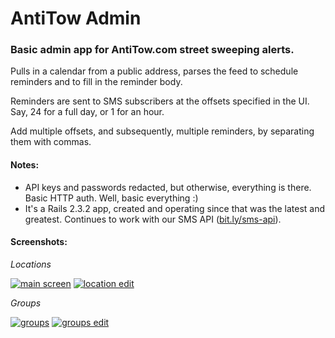 AntiTow Admin
=============

### Basic admin app for AntiTow.com street sweeping alerts.


Pulls in a calendar from a public address, parses the feed to schedule reminders and to fill in the reminder body.

Reminders are sent to SMS subscribers at the offsets specified in the UI. Say, 24 for a full day, or 1 for an hour.

Add multiple offsets, and subsequently, multiple reminders, by separating them with commas.

#### Notes:

* API keys and passwords redacted, but otherwise, everything is there. Basic HTTP auth. Well, basic everything :)
* It's a Rails 2.3.2 app, created and operating since that was the latest and greatest. Continues to work with our SMS API ([bit.ly/sms-api](http://bit.ly/sms-api)).

#### Screenshots:

_Locations_

[![main screen](http://dl.dropbox.com/u/225019/rm-app-screenshots/AntiTow-admin/thumbs/thumb_AntiTow-main.png)](http://dl.dropbox.com/u/225019/rm-app-screenshots/AntiTow-admin/AntiTow-main.png)
[![location edit](http://dl.dropbox.com/u/225019/rm-app-screenshots/AntiTow-admin/thumbs/thumb_AntiTow-location-edit.png)](http://dl.dropbox.com/u/225019/rm-app-screenshots/AntiTow-admin/AntiTow-location-edit.png)

_Groups_

[![groups](http://dl.dropbox.com/u/225019/rm-app-screenshots/AntiTow-admin/thumbs/thumb_AntiTow-groups.png)](http://dl.dropbox.com/u/225019/rm-app-screenshots/AntiTow-admin/AntiTow-groups.png)
[![groups edit](http://dl.dropbox.com/u/225019/rm-app-screenshots/AntiTow-admin/thumbs/thumb_AntiTow-groups-edit.png)](http://dl.dropbox.com/u/225019/rm-app-screenshots/AntiTow-admin/AntiTow-groups-edit.png)

